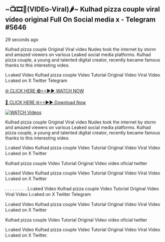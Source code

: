 ## ~📺🎞️👙(VIDEo-Viral)🌶~ Kulhad pizza couple viral video original Full On Social media x  - Telegram #5646

29 seconds ago

Kulhad pizza couple Original Viral video Nudes took the internet by storm and amazed viewers on various Leaked social media platforms. Kulhad pizza couple, a young and talented digital creator, recently became famous thanks to this interesting video.

L𝚎aked Video Kulhad pizza couple Video Tutorial Original Video Viral Video L𝚎aked on X Twitter Telegram

[🌐 CLICK HERE 🟢==►► WATCH NOW](https://wtach.club/leakvideo/?n=github)

[🔴 CLICK HERE 🌐==►► Download Now](https://wtach.club/leakvideo/?n=github)

[![WATCH Videos](https://i.imgur.com/dJHk4Zq.gif)](https://wtach.club/leakvideo/?n=github)

Kulhad pizza couple Original Viral video Nudes took the internet by storm and amazed viewers on various Leaked social media platforms. Kulhad pizza couple, a young and talented digital creator, recently became famous thanks to this interesting video.

L𝚎aked Video Kulhad pizza couple Video Tutorial Original Video Viral Video L𝚎aked on X Twitter

Kulhad pizza couple Video Tutorial Original Video video oficial twitter

L𝚎aked Video Kulhad pizza couple Video Tutorial Original Video Viral Video L𝚎aked on X Twitter

. . . . . . . . . L𝚎aked Video Kulhad pizza couple Video Tutorial Original Video Viral Video L𝚎aked on X Twitter Telegram

L𝚎aked Video Kulhad pizza couple Video Tutorial Original Video Viral Video L𝚎aked on X Twitter

Kulhad pizza couple Video Tutorial Original Video video oficial twitter

L𝚎aked Video Kulhad pizza couple Video Tutorial Original Video Viral Video L𝚎aked on X Twitter.